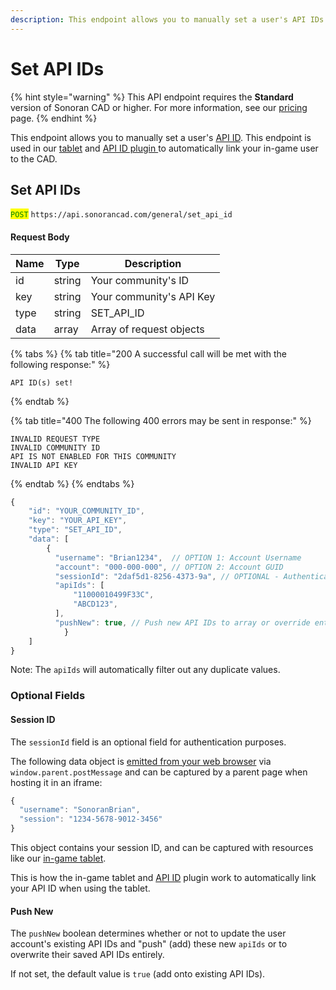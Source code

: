 ```yaml
---
description: This endpoint allows you to manually set a user's API IDs.
---
```


# Set API IDs

{% hint style="warning" %}
This API endpoint requires the **Standard** version of Sonoran CAD or higher. For more information, see our [pricing ](../../../../pricing/faq/)page.
{% endhint %}

This endpoint allows you to manually set a user's [API ID](../../getting-started/setting-your-api-id.md). This endpoint is used in our [tablet](../../../../roadmap/v2-legacy/available-plugins/tablet.md) and [API ID plugin ](../../../../roadmap/v2-legacy/available-plugins/api-id-checker.md)to automatically link your in-game user to the CAD.

## Set API IDs

<mark style="color:green;">`POST`</mark> `https://api.sonorancad.com/general/set_api_id`

#### Request Body

| Name | Type   | Description              |
| ---- | ------ | ------------------------ |
| id   | string | Your community's ID      |
| key  | string | Your community's API Key |
| type | string | SET\_API\_ID             |
| data | array  | Array of request objects |

{% tabs %}
{% tab title="200 A successful call will be met with the following response:" %}
```
API ID(s) set!
```
{% endtab %}

{% tab title="400 The following 400 errors may be sent in response:" %}
```http
INVALID REQUEST TYPE
INVALID COMMUNITY ID
API IS NOT ENABLED FOR THIS COMMUNITY
INVALID API KEY
```
{% endtab %}
{% endtabs %}

```javascript
{
    "id": "YOUR_COMMUNITY_ID",
    "key": "YOUR_API_KEY",
    "type": "SET_API_ID",
    "data": [
        {
          "username": "Brian1234",  // OPTION 1: Account Username
          "account": "000-000-000", // OPTION 2: Account GUID
          "sessionId": "2daf5d1-8256-4373-9a", // OPTIONAL - Authentication
          "apiIds": [
              "11000010499F33C",
              "ABCD123",
          ],
          "pushNew": true, // Push new API IDs to array or override entirely
		    }
    ]
}
```

Note: The `apiIds` will automatically filter out any duplicate values.

### Optional Fields

#### Session ID

The `sessionId` field is an optional field for authentication purposes.

The following data object is [emitted from your web browser](https://developer.mozilla.org/en-US/docs/Web/API/Window/postMessage) via `window.parent.postMessage` and can be captured by a parent page when hosting it in an iframe:

```javascript
{
  "username": "SonoranBrian",
  "session": "1234-5678-9012-3456"
}
```

This object contains your session ID, and can be captured with resources like our [in-game tablet](../../../../roadmap/v2-legacy/available-plugins/tablet.md).

This is how the in-game tablet and [API ID](../../../../roadmap/v2-legacy/available-plugins/api-id-checker.md) plugin work to automatically link your API ID when using the tablet.

#### Push New

The `pushNew` boolean determines whether or not to update the user account's existing API IDs and "push" (add) these new `apiIds` or to overwrite their saved API IDs entirely.

If not set, the default value is `true` (add onto existing API IDs).
